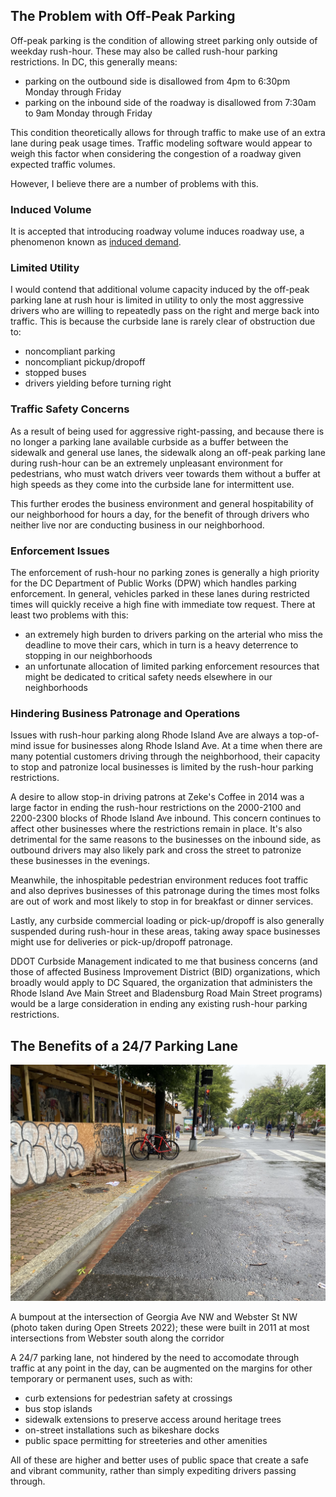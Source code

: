 ## The Problem with Off-Peak Parking
Off-peak parking is the condition of allowing street parking only outside of weekday rush-hour. These may also be called rush-hour parking restrictions. In DC, this generally means:
- parking on the outbound side is disallowed from 4pm to 6:30pm Monday through Friday
- parking on the inbound side of the roadway is disallowed from 7:30am to 9am Monday through Friday

This condition theoretically allows for through traffic to make use of an extra lane during peak usage times. Traffic modeling software would appear to weigh this factor when considering the congestion of a roadway given expected traffic volumes.

However, I believe there are a number of problems with this.

### Induced Volume
It is accepted that introducing roadway volume induces roadway use, a phenomenon known as [induced demand](https://en.wikipedia.org/wiki/Induced_demand).

### Limited Utility
I would contend that additional volume capacity induced by the off-peak parking lane at rush hour is limited in utility to only the most aggressive drivers who are willing to repeatedly pass on the right and merge back into traffic. This is because the curbside lane is rarely clear of obstruction due to:
- noncompliant parking
- noncompliant pickup/dropoff
- stopped buses
- drivers yielding before turning right

### Traffic Safety Concerns
As a result of being used for aggressive right-passing, and because there is no longer a parking lane available curbside as a buffer between the sidewalk and general use lanes, the sidewalk along an off-peak parking lane during rush-hour can be an extremely unpleasant environment for pedestrians, who must watch drivers veer towards them without a buffer at high speeds as they come into the curbside lane for intermittent use.

This further erodes the business environment and general hospitability of our neighborhood for hours a day, for the benefit of through drivers who neither live nor are conducting business in our neighborhood.

### Enforcement Issues
The enforcement of rush-hour no parking zones is generally a high priority for the DC Department of Public Works (DPW) which handles parking enforcement. In general, vehicles parked in these lanes during restricted times will quickly receive a high fine with immediate tow request. There at least two problems with this:
- an extremely high burden to drivers parking on the arterial who miss the deadline to move their cars, which in turn is a heavy deterrence to stopping in our neighborhoods
- an unfortunate allocation of limited parking enforcement resources that might be dedicated to critical safety needs elsewhere in our neighborhoods

### Hindering Business Patronage and Operations
Issues with rush-hour parking along Rhode Island Ave are always a top-of-mind issue for businesses along Rhode Island Ave. At a time when there are many potential customers driving through the neighborhood, their capacity to stop and patronize local businesses is limited by the rush-hour parking restrictions.

A desire to allow stop-in driving patrons at Zeke's Coffee in 2014 was a large factor in ending the rush-hour restrictions on the 2000-2100 and 2200-2300 blocks of Rhode Island Ave inbound. This concern continues to affect other businesses where the restrictions remain in place. It's also detrimental for the same reasons to the businesses on the inbound side, as outbound drivers may also likely park and cross the street to patronize these businesses in the evenings.

Meanwhile, the inhospitable pedestrian environment reduces foot traffic and also deprives businesses of this patronage during the times most folks are out of work and most likely to stop in for breakfast or dinner services.

Lastly, any curbside commercial loading or pick-up/dropoff is also generally suspended during rush-hour in these areas, taking away space businesses might use for deliveries or pick-up/dropoff patronage.

DDOT Curbside Management indicated to me that business concerns (and those of affected Business Improvement District (BID) organizations, which broadly would apply to DC Squared, the organization that administers the Rhode Island Ave Main Street and Bladensburg Road Main Street programs) would be a large consideration in ending any existing rush-hour parking restrictions.

## The Benefits of a 24/7 Parking Lane

[![Georgia Ave NW at Webster St NW](/assets/images/georgia-bumpout.jpg)](/assets/images/georgia-bumpout.jpg)
<p class="caption">A bumpout at the intersection of Georgia Ave NW and Webster St NW (photo taken during Open Streets 2022); these were built in 2011 at most intersections from Webster south along the corridor</p>

A 24/7 parking lane, not hindered by the need to accomodate through traffic at any point in the day, can be augmented on the margins for other temporary or permanent uses, such as with:
- curb extensions for pedestrian safety at crossings
- bus stop islands
- sidewalk extensions to preserve access around heritage trees
- on-street installations such as bikeshare docks
- public space permitting for streeteries and other amenities

All of these are higher and better uses of public space that create a safe and vibrant community, rather than simply expediting drivers passing through.